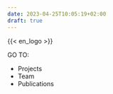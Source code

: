 ```yaml
---
date: 2023-04-25T10:05:19+02:00
draft: true
---
```


{{< en_logo >}}



GO TO:
- Projects
- Team
- Publications
